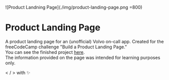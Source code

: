 ![Product Landning Page](./img/product-landing-page.png =800)

# Product Landing Page

A product landing page for an (unofficial) Volvo on-call app. Created for the freeCodeCamp challenge "Build a Product Landing Page." </br>
You can see the finished project [here](https://zowdk.github.io/responsive-web-design/product-landing-pages/on-call/).</br>
The information provided on the page was intended for learning purposes only.</br> 

< / > with ✨
